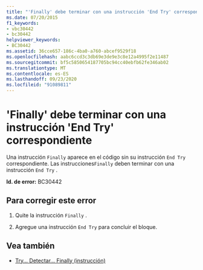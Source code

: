 ```yaml
---
title: "'Finally' debe terminar con una instrucción 'End Try' correspondiente"
ms.date: 07/20/2015
f1_keywords:
- vbc30442
- bc30442
helpviewer_keywords:
- BC30442
ms.assetid: 36cce657-186c-4ba0-a760-abcef9529f18
ms.openlocfilehash: aabc6ccd3c3db69e3de9e3c8e12a4995f2e11487
ms.sourcegitcommit: bf5c5850654187705bc94cc40ebfb62fe346ab02
ms.translationtype: MT
ms.contentlocale: es-ES
ms.lasthandoff: 09/23/2020
ms.locfileid: "91089811"
---
```

# <a name="finally-must-end-with-a-matching-end-try"></a>'Finally' debe terminar con una instrucción 'End Try' correspondiente

Una instrucción `Finally` aparece en el código sin su instrucción `End Try` correspondiente. Las instrucciones`Finally` deben terminar con una instrucción `End Try` .  
  
 **Id. de error:** BC30442  
  
## <a name="to-correct-this-error"></a>Para corregir este error  
  
1. Quite la instrucción `Finally` .  
  
2. Agregue una instrucción `End Try` para concluir el bloque.  
  
## <a name="see-also"></a>Vea también

- [Try... Detectar... Finally (instrucción)](../language-reference/statements/try-catch-finally-statement.md)
